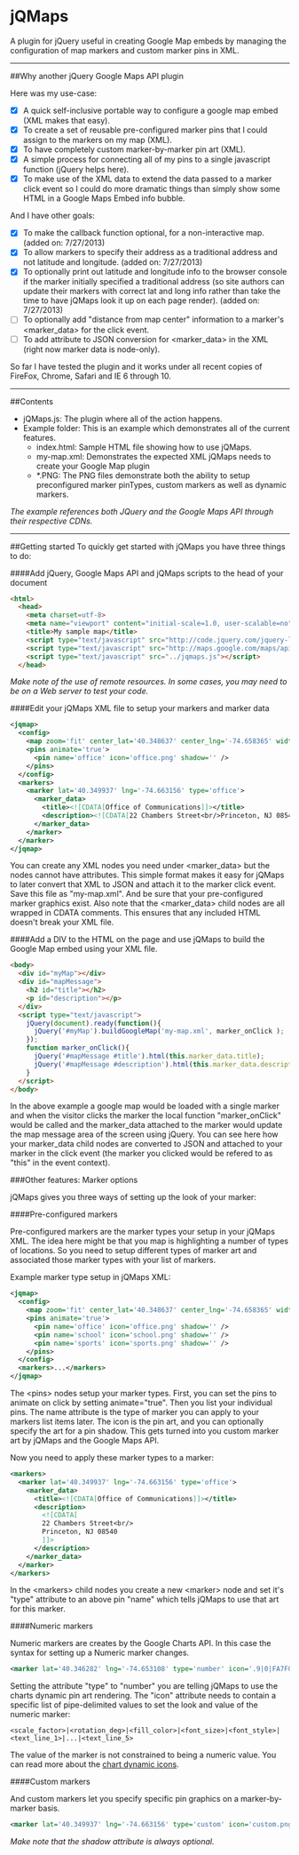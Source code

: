 jQMaps
====================

A plugin for jQuery useful in creating Google Map embeds by managing
the configuration of map markers and custom marker pins in XML.

-------------------
##Why another jQuery Google Maps API plugin

Here was my use-case:

- [x] A quick self-inclusive portable way to configure a google map embed (XML makes that easy).
- [x] To create a set of reusable pre-configured marker pins that I could assign to the markers on my map (XML).
- [x] To have completely custom marker-by-marker pin art (XML).
- [x] A simple process for connecting all of my pins to a single javascript function (jQuery helps here).
- [x] To make use of the XML data to extend the data passed to a marker click event so I could do more dramatic things than simply show some HTML in a Google Maps Embed info bubble.

And I have other goals:

- [x] To make the callback function optional, for a non-interactive map. (added on: 7/27/2013)
- [x] To allow markers to specify their address as a traditional address and not latitude and longitude. (added on: 7/27/2013)
- [x] To optionally print out latitude and longitude info to the browser console if the marker initially specified a traditional address (so site authors can update their markers with correct lat and long info rather than take the time to have jQMaps look it up on each page render). (added on: 7/27/2013)
- [ ] To optionally add "distance from map center" information to a marker's &lt;marker_data&gt; for the click event.
- [ ] To add attribute to JSON conversion for &lt;marker_data&gt; in the XML (right now marker data is node-only).

So far I have tested the plugin and it works under all recent copies of FireFox, Chrome, Safari and IE 6 through 10.

-------------------
##Contents

- jQMaps.js: The plugin where all of the action happens.
- Example folder: This is an example which demonstrates all of the current features.
  - index.html: Sample HTML file showing how to use jQMaps.
  - my-map.xml: Demonstrates the expected XML jQMaps needs to create your Google Map plugin
  - *.PNG: The PNG files demonstrate both the ability to setup preconfigured marker pinTypes, custom markers as well as dynamic markers.

*The example references both JQuery and the Google Maps API through their respective CDNs.*

-------------------
##Getting started
To quickly get started with jQMaps you have three things to do:

####Add jQuery, Google Maps API and jQMaps scripts to the head of your document
```HTML
<html>
  <head>
    <meta charset=utf-8>
    <meta name="viewport" content="initial-scale=1.0, user-scalable=no" />
    <title>My sample map</title>
    <script type="text/javascript" src="http://code.jquery.com/jquery-latest.min.js"></script>
    <script type="text/javascript" src="http://maps.google.com/maps/api/js?sensor=false&v=3&libraries=geometry"></script>
    <script type="text/javascript" src="../jqmaps.js"></script>
  </head>
```
*Make note of the use of remote resources. In some cases, you may need to be on a Web server to test your code.*

####Edit your jQMaps XML file to setup your markers and marker data
```XML
<jqmap>
  <config>
    <map zoom='fit' center_lat='40.348637' center_lng='-74.658365' width='1200' height='550' />
    <pins animate='true'>
      <pin name='office' icon='office.png' shadow='' />
    </pins>
  </config>
  <markers>
    <marker lat='40.349937' lng='-74.663156' type='office'>
      <marker_data>
        <title><![CDATA[Office of Communications]]></title>
        <description><![CDATA[22 Chambers Street<br/>Princeton, NJ 08540]]></description>
      </marker_data>
    </marker>
  </marker>
</jqmap>
```
You can create any XML nodes you need under &lt;marker_data&gt; but the nodes cannot have attributes. This simple format makes it easy for jQMaps to later convert that XML to JSON and attach it to the marker click event. Save this file as "my-map.xml". And be sure that your pre-configured marker graphics exist. Also note that the &lt;marker_data&gt; child nodes are all wrapped in CDATA comments. This ensures that any included HTML doesn't break your XML file.

####Add a DIV to the HTML on the page and use jQMaps to build the Google Map embed using your XML file.
```HTML
<body>
  <div id="myMap"></div>
  <div id="mapMessage">
    <h2 id="title"></h2>
    <p id="description"></p>
  </div>
  <script type="text/javascript">
    jQuery(document).ready(function(){
      jQuery('#myMap').buildGoogleMap('my-map.xml', marker_onClick );
    });
    function marker_onClick(){
      jQuery('#mapMessage #title').html(this.marker_data.title);
      jQuery('#mapMessage #description').html(this.marker_data.description);
    }
  </script>
</body>
```
In the above example a google map would be loaded with a single marker and when the visitor clicks the marker the local function "marker_onClick" would be called and the marker_data attached to the marker would update the map message area of the screen using jQuery. You can see here how your marker_data child nodes are converted to JSON and attached to your marker in the click event (the marker you clicked would be refered to as "this" in the event context).

###Other features: Marker options

jQMaps gives you three ways of setting up the look of your marker:

####Pre-configured markers

Pre-configured markers are the marker types your setup in your jQMaps XML. The idea here might be that you map is highlighting a number of types of locations. So you need to setup different types of marker art and associated those marker types with your list of markers.

Example marker type setup in jQMaps XML:

```XML
<jqmap>
  <config>
    <map zoom='fit' center_lat='40.348637' center_lng='-74.658365' width='1200' height='550' />
    <pins animate='true'>
      <pin name='office' icon='office.png' shadow='' />
      <pin name='school' icon='school.png' shadow='' />
      <pin name='sports' icon='sports.png' shadow='' />
    </pins>
  </config>
  <markers>...</markers>
</jqmap>
```
The &lt;pins&gt; nodes setup your marker types. First, you can set the pins to animate on click by setting animate="true". Then you list your individual pins. The name attribute is the type of marker you can apply to your markers list items later. The icon is the pin art, and you can optionally specify the art for a pin shadow. This gets turned into you custom marker art by jQMaps and the Google Maps API.

Now you need to apply these marker types to a marker:
```XML
<markers>
  <marker lat='40.349937' lng='-74.663156' type='office'>
    <marker_data>
      <title><![CDATA[Office of Communications]]></title>
      <description>
        <![CDATA[
        22 Chambers Street<br/>
        Princeton, NJ 08540
        ]]>
      </description>
    </marker_data>
  </marker>
</markers>
```
In the &lt;markers&gt; child nodes you create a new &lt;marker&gt; node and set it's "type" attribute to an above pin "name" which tells jQMaps to use that art for this marker.

####Numeric markers

Numeric markers are creates by the Google Charts API. In this case the syntax for setting up a Numeric marker changes.
```XML
<marker lat='40.346282' lng='-74.653108' type='number' icon='.9|0|FA7F00|11|b|180'>
```
Setting the attribute "type" to "number" you are telling jQMaps to use the charts dynamic pin art rendering. The "icon" attribute needs to contain a specific list of pipe-delimited values to set the look and value of the numeric marker:

```
<scale_factor>|<rotation_deg>|<fill_color>|<font_size>|<font_style>|<text_line_1>|...|<text_line_5>
```
The value of the marker is not constrained to being a numeric value. You can read more about the [chart dynamic icons](https://developers.google.com/chart/image/docs/gallery/dynamic_icons).

####Custom markers

And custom markers let you specify specific pin graphics on a marker-by-marker basis.

```XML
<marker lat='40.349937' lng='-74.663156' type='custom' icon='custom.png' shadow=''>
```
*Make note that the shadow attribute is always optional.*
